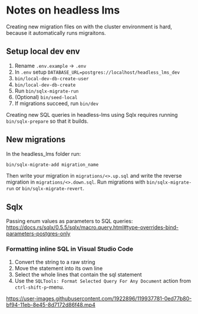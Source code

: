 # Notes on headless lms

Creating new migration files on with the cluster environment is hard, because it automatically runs migraitons.

## Setup local dev env

1. Rename `.env.example` -> `.env`
2. In `.env` setup `DATABASE_URL=postgres://localhost/headless_lms_dev`
3. `bin/local-dev-db-create-user`
4. `bin/local-dev-db-create`
5. Run `bin/sqlx-migrate-run`
6. (Optional) `bin/seed-local`
7. If migrations succeed, run `bin/dev`

Creating new SQL queries in headless-lms using Sqlx requires running `bin/sqlx-prepare` so that it builds.
## New migrations

In the headless_lms folder run:

```bash
bin/sqlx-migrate-add migration_name
```

Then write your migration in `migrations/<>.up.sql` and write the reverse migration in `migrations/<>.down.sql`.
Run migrations with `bin/sqlx-migrate-run` or `bin/sqlx-migrate-revert`.

## Sqlx

Passing enum values as parameters to SQL queries: https://docs.rs/sqlx/0.5.5/sqlx/macro.query.html#type-overrides-bind-parameters-postgres-only

### Formatting inline SQL in Visual Studio Code

1. Convert the string to a raw string
2. Move the statement into its own line
3. Select the whole lines that contain the sql statement
4. Use the `SQLTools: Format Selected Query For Any Document` action from `ctrl-shift-p`-menu.


https://user-images.githubusercontent.com/1922896/119937781-0ed77b80-bf94-11eb-8e45-8d7172d86f48.mp4

